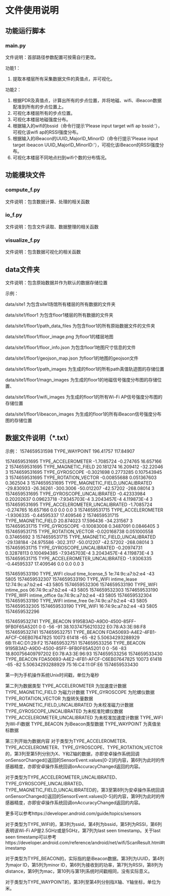 # 文件使用说明

## 功能运行脚本
### main.py
文件说明：首部路径参数配置可按需自行更改。

功能1：
1. 提取本楼层所有采集数据文件的真值点，并可视化。

功能2：
1. 根据PDR及真值点，计算出所有的步点位置，并将地磁、wifi、iBeacon数据配准到所有的步点位置上。
2. 可视化本楼层所有的步点位置。
3. 可视化本楼层地磁强度分布。
4. 根据输入的wifi的bssid（命令行提示'Please input target wifi ap bssid:'），可视化该wifi ap的RSSI强度分布。
5. 根据输入的iBeacon的UUID_MajorID_MinorID（命令行提示'Please input target ibeacon UUID_MajorID_MinorID:'），可视化该iBeacon的RSSI强度分布。
6. 可视化本楼层不同地点扫到wifi个数的分布情况。

## 功能模块文件
### compute_f.py
文件说明：包含数据计算、处理的相关函数
### io_f.py
文件说明：包含文件读取、数据整理的相关函数
### visualize_f.py
文件说明：包含数据可视化的相关函数

## data文件夹
文件说明：包含原始数据并作为默认的数据存储位置

示例：

data/site1 为包含site1场馆所有楼层的所有数据的文件夹

data/site1/floor1 为包含floor1楼层的所有数据的文件夹

data/site1/floor1/path_data_files 为包含floor1的所有原始数据文件的文件夹

data/site1/floor1/floor_image.png 为floor1的楼层地图

data/site1/floor1/floor_info.json 为包含floor1地图尺寸信息的文件

data/site1/floor1/geojson_map.json 为floor1的地图的geojson文件

data/site1/floor1/path_images 为生成的floor1的所有path真值轨迹图的存储位置

data/site1/floor1/magn_images 为生成的floor1的地磁信号强度分布图的存储位置、

data/site1/floor1/wifi_images 为生成的floor1的所有Wi-Fi AP信号强度分布图的存储位置

data/site1/floor1/ibeacon_images 为生成的floor1的所有iBeacon信号强度分布图的存储位置

## 数据文件说明（*.txt）

示例：
1574659531598	TYPE_WAYPOINT	196.41757	117.84907

1574659531695	TYPE_ACCELEROMETER	-1.7085724	-0.274765	16.657166	2
1574659531695	TYPE_MAGNETIC_FIELD	20.181274	16.209412	-32.22046	3
1574659531695	TYPE_GYROSCOPE	-0.3021698	0.2773285	0.107543945	3
1574659531695	TYPE_ROTATION_VECTOR	-0.00855688	0.051367603	0.362504	3
1574659531695	TYPE_MAGNETIC_FIELD_UNCALIBRATED	-29.830933	-26.36261	-300.3006	-50.012207	-42.57202	-268.08014	3
1574659531695	TYPE_GYROSCOPE_UNCALIBRATED	-0.42333984	0.20202637	0.09623718	-7.9345703E-4	3.2043457E-4	4.119873E-4	3
1574659531695	TYPE_ACCELEROMETER_UNCALIBRATED	-1.7085724	-0.274765	16.657166	0.0	0.0	0.0	3
1574659531715	TYPE_ACCELEROMETER	-1.9306335	-0.44595337	17.409546	2
1574659531715	TYPE_MAGNETIC_FIELD	20.874023	17.596436	-34.231567	3
1574659531715	TYPE_GYROSCOPE	-0.10083008	0.3487091	0.0846405	3
1574659531715	TYPE_ROTATION_VECTOR	-0.020168738	0.051000558	0.37465692	3
1574659531715	TYPE_MAGNETIC_FIELD_UNCALIBRATED	-29.138184	-24.975586	-302.3117	-50.012207	-42.57202	-268.08014	3
1574659531715	TYPE_GYROSCOPE_UNCALIBRATED	-0.20974731	0.32878113	0.100494385	-7.9345703E-4	3.2043457E-4	4.119873E-4	3
1574659531715	TYPE_ACCELEROMETER_UNCALIBRATED	-1.9306335	-0.44595337	17.409546	0.0	0.0	0.0	3

1574659533190	TYPE_WIFI	cloud time_license_5	1e:74:9c:a7:b2:e4	-43	5805	1574659532307
1574659533190	TYPE_WIFI	intime_lease	12:74:9c:a7:b2:e4	-43	5805	1574659532306
1574659533190	TYPE_WIFI	intime_pos	06:74:9c:a7:b2:e4	-43	5805	1574659532303
1574659533190	TYPE_WIFI	intime_office	0a:74:9c:a7:b2:e4	-43	5805	1574659532304
1574659533190	TYPE_WIFI	intime_free	0e:74:9c:a7:b2:e4	-43	5805	1574659532305
1574659533190	TYPE_WIFI		16:74:9c:a7:b2:e4	-43	5805	1574659532296

1574659532741	TYPE_BEACON	9195B3AD-A9D0-4500-85FF-9FB0F65A5201	0	0	-56	-91	38.10374756210322	E0:78:A3:3E:98:F8	1574659532741
1574659532751	TYPE_BEACON	FDA50693-A4E2-4FB1-AFCF-C6EB07647825	10073	61418	-65	-82	5.50634293288929	6B:11:4C:D1:29:F2	1574659532751
1574659533256	TYPE_BEACON	9195B3AD-A9D0-4500-85FF-9FB0F65A5201	0	0	-56	-83	18.800756409797202	E0:78:A3:3E:96:93	1574659533256
1574659533430	TYPE_BEACON	FDA50693-A4E2-4FB1-AFCF-C6EB07647825	10073	61418	-65	-82	5.50634293288929	75:16:C4:11:0F:E6	1574659533430

第一列为手机操作系统Unix时间戳，单位为毫秒

第二列为数据类型
TYPE_ACCELEROMETER 为加速度计数据
TYPE_MAGNETIC_FIELD 为磁力计数据
TYPE_GYROSCOPE 为陀螺仪数据
TYPE_ROTATION_VECTOR 为旋转矢量数据
TYPE_MAGNETIC_FIELD_UNCALIBRATED 为未校准磁力计数据
TYPE_GYROSCOPE_UNCALIBRATED 为未校准陀螺仪数据
TYPE_ACCELEROMETER_UNCALIBRATED	为未校准加速度计数据
TYPE_WIFI 为Wi-Fi数据
TYPE_BEACON 为iBeacon类型数据
TYPE_WAYPOINT 为真值坐标数据

第三列开始为数据内容
对于类型为TYPE_ACCELEROMETER、TYPE_ACCELEROMETER、TYPE_GYROSCOPE、TYPE_ROTATION_VECTOR的，第3列至第5列分别为X、Y和Z轴的数据，亦即安卓操作系统回调onSensorChanged()返回的SensorEvent.values[0-2]的内容，第6列为此时的传感器精度，亦即安卓操作系统回调onAccuracyChanged返回的内容。

对于类型为TYPE_ACCELEROMETER_UNCALIBRATED、TYPE_GYROSCOPE_UNCALIBRATED、TYPE_MAGNETIC_FIELD_UNCALIBRATED的，第3至第8列为安卓操作系统回调onSensorChanged()返回的SensorEvent.values[0-5]的内容，第9列为此时的传感器精度，亦即安卓操作系统回调onAccuracyChanged返回的内容。

更多可以参考https://developer.android.com/guide/topics/sensors

对于类型为TYPE_WIFI的，第3列为ssid，第4列为bssid，第5列为RSSI，第6列表明该Wi-Fi AP是2.5GHz或是5GHz，第7列为last seen timestamp。关于last seen timestamp可以参考https://developer.android.com/reference/android/net/wifi/ScanResult.html#timestamp

对于类型为TYPE_BEACON的，实际指的是iBeacon数据。第3列为UUID，第4列为major ID，第5列为minor ID，第6列为接收到的功率，第7列为RSSI，第8列为distance，第9列为mac，第10列与第1列系统时间戳相同，没有实际意义。

对于类型为TYPE_WAYPOINT的，第3列至第4列分别指X轴、Y轴坐标，单位为米。
